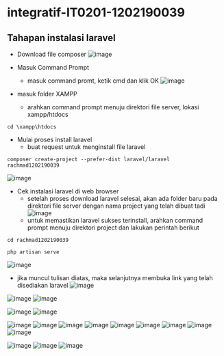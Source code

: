 # integratif-IT0201-1202190039

## Tahapan instalasi laravel

* Download file composer
![image](https://user-images.githubusercontent.com/93419670/173064961-ab05677b-91ca-459d-a77c-a538cedf5961.png)

* Masuk Command Prompt
  - masuk command promt, ketik cmd dan klik OK
![image](https://user-images.githubusercontent.com/93419670/173065883-7806e5a5-a5a1-41b3-90fa-aae73c73407c.png)

* masuk folder XAMPP
  - arahkan command prompt menuju direktori file server, lokasi xampp/htdocs
```
cd \xampp\htdocs
```
* Mulai proses install laravel
  - buat request untuk menginstall file laravel 
```
composer create-project --prefer-dist laravel/laravel rachmad1202190039
```
![image](https://user-images.githubusercontent.com/93419670/173065268-0243a461-e799-4245-8c0e-5b7d4461006c.png)

* Cek instalasi laravel di web browser
  - setelah proses download laravel selesai, akan ada folder baru pada direktori file server dengan nama project yang telah dibuat tadi
![image](https://user-images.githubusercontent.com/93419670/173065449-f3d92187-6e9e-45c8-96e5-8776c8fab835.png)
  - untuk memastikan laravel sukses terinstall, arahkan command prompt menuju direktori project dan lakukan perintah berikut
```
cd rachmad1202190039
```
```
php artisan serve
```
![image](https://user-images.githubusercontent.com/93419670/173065668-4ad2e50a-468c-4387-923b-9997aaaa4ca3.png)

  - jika muncul tulisan diatas, maka selanjutnya membuka link yang telah disediakan laravel
![image](https://user-images.githubusercontent.com/93419670/173065041-4c04db53-3b72-42ae-90ea-4d6a2ef9704d.png)

![image](https://user-images.githubusercontent.com/93419670/176113162-dbf71676-3e82-4826-9d21-3d6e7bc31390.png)
![image](https://user-images.githubusercontent.com/93419670/176113828-55fc29f7-1f82-403f-9a82-cf3c9a3b0e3f.png)

![image](https://user-images.githubusercontent.com/93419670/176115278-c4e504c0-66ef-46a1-a86a-f7c14d701ed6.png)
![image](https://user-images.githubusercontent.com/93419670/176115404-b339a77c-79bf-489e-ada3-ced7645afd10.png)

![image](https://user-images.githubusercontent.com/93419670/176115648-213cab06-6cd3-45b5-bd58-4304ff2022e1.png)
![image](https://user-images.githubusercontent.com/93419670/176116851-5299343b-003c-48f4-9bf6-db8df5ebc4c1.png)
![image](https://user-images.githubusercontent.com/93419670/176118107-e7d210ed-b7be-4b45-a0e8-40d3bb9be163.png)
![image](https://user-images.githubusercontent.com/93419670/176118740-867a4ca5-1069-4c82-872a-7ae49c98365f.png)
![image](https://user-images.githubusercontent.com/93419670/176119130-b2b93174-6048-41c9-b5bc-3f021a263c22.png)
![image](https://user-images.githubusercontent.com/93419670/176119473-ac02499e-c2cb-471d-99c6-2536c715bb09.png)
![image](https://user-images.githubusercontent.com/93419670/176123248-5175cdcc-e85f-417d-9a4f-0788bf19ce11.png)
![image](https://user-images.githubusercontent.com/93419670/176123439-e9d6d5a9-6b02-4d05-a549-2a152571298a.png)
![image](https://user-images.githubusercontent.com/93419670/176123777-7639be9d-f4a0-4ec1-9162-83184664dd87.png)

![image](https://user-images.githubusercontent.com/93419670/176123986-45ee2cf6-3251-458b-9084-513b41c5bd65.png)
![image](https://user-images.githubusercontent.com/93419670/176124853-d94b99d6-580a-434e-a966-f5465729f0ca.png)
![image](https://user-images.githubusercontent.com/93419670/176125188-6ea77d42-298d-4f98-8b08-2dd4f43947fa.png)




